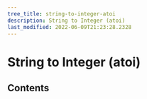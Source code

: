 ```yaml
---
tree_title: string-to-integer-atoi
description: String to Integer (atoi)
last_modified: 2022-06-09T21:23:28.2328
---
```


# String to Integer (atoi)

## Contents
